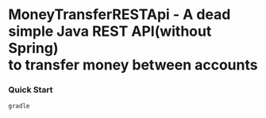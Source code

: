 # MoneyTransferRESTApi - A dead simple Java REST API(without Spring) <br> to transfer money between accounts <br>

### Quick Start
```$xslt
gradle 
```

